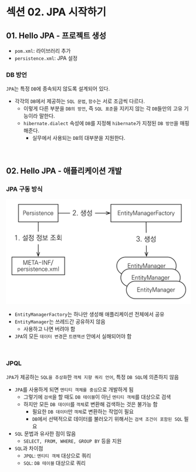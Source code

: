 # 섹션 02. JPA 시작하기
## 01. Hello JPA - 프로젝트 생성
- `pom.xml`: 라이브러리 추가
- `persistence.xml`: JPA 설정
### DB 방언
`JPA`는 특정 `DB`에 종속되지 않도록 설계되어 있다.
- 각각의 `DB`에서 제공하는 `SQL 문법`, `함수`는 서로 조금씩 다르다.
  - 이렇게 다른 부분을 `DB의 방언`, 즉 `SQL 표준`을 지키지 않는 각 `DB`들만의 고유 기능이라 말한다.
  - `hibernate.dialect` 속성에 `DB`를 지정해 `hibernate`가 지정된 `DB 방언`을 매핑 해준다.
    - 실무에서 사용되는 `DB`의 대부분을 지원한다.  
<br/><br/>

## 02. Hello JPA - 애플리케이션 개발
### JPA 구동 방식
![img_001](imageFiles/img_001.jpg)
- `EntityManagerFactory`는 하나만 생성해 애플리케이션 전체에서 공유
- `EntityManager`는 쓰레드간 공유하지 않음
  - 사용하고 나면 버려야 함
- `JPA`의 모든 `데이터 변경`은 `트랜잭션` 안에서 실해되어야 함  
<br/>

### JPQL
`JPA`가 제공하는 `SQL을 추상화`한 `객체 지향 쿼리 언어`, 특정 `DB SQL`에 의존하지 않음
- `JPA`를 사용하게 되면 `엔티티 객체를 중심`으로 개발하게 됨
  - 그렇기에 `검색`을 할 때도 `DB 테이블`이 아닌 `엔티티 객체`를 대상으로 검색
  - 하지만 모든 `DB 데이터`를 `객체`로 변환해 검색하는 것은 불가능 함
    - 필요한 `DB 데이터`만 `객체`로 변환하는 작업이 필요
    - `DB`에서 선택적으로 데이터를 불러오기 위해서는 `검색 조건이 포함된 SQL` 필요
- `SQL` 문법과 유사한 점이 많음
  - `SELECT, FROM, WHERE, GROUP BY` 등을 지원
- `SQL`과 차이점
  - `JPQL`: `엔티티 객체` 대상으로 쿼리
  - `SQL`: `DB 테이블` 대상으로 쿼리